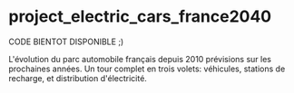 # project_electric_cars_france2040
CODE BIENTOT DISPONIBLE ;)

L'évolution du parc automobile français depuis 2010 prévisions sur les prochaines années. Un tour complet en trois volets: véhicules, stations de recharge, et distribution d'électricité.
